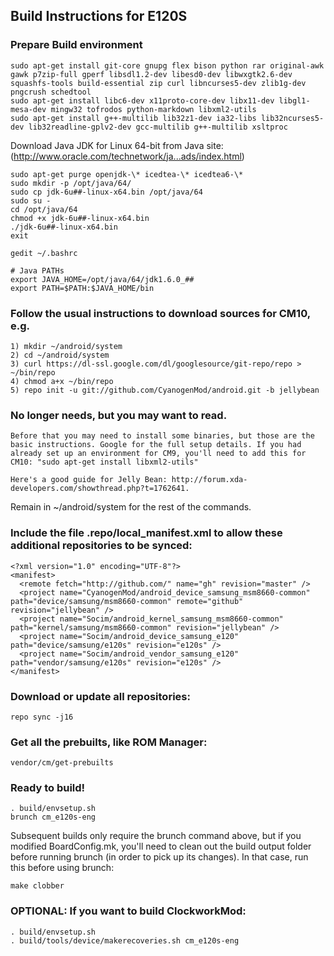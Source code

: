 ## Build Instructions for E120S

### Prepare Build environment

```
sudo apt-get install git-core gnupg flex bison python rar original-awk gawk p7zip-full gperf libsdl1.2-dev libesd0-dev libwxgtk2.6-dev squashfs-tools build-essential zip curl libncurses5-dev zlib1g-dev pngcrush schedtool
sudo apt-get install libc6-dev x11proto-core-dev libx11-dev libgl1-mesa-dev mingw32 tofrodos python-markdown libxml2-utils
sudo apt-get install g++-multilib lib32z1-dev ia32-libs lib32ncurses5-dev lib32readline-gplv2-dev gcc-multilib g++-multilib xsltproc
```

Download Java JDK for Linux 64-bit from Java site: (http://www.oracle.com/technetwork/ja...ads/index.html)

```
sudo apt-get purge openjdk-\* icedtea-\* icedtea6-\*
sudo mkdir -p /opt/java/64/
sudo cp jdk-6u##-linux-x64.bin /opt/java/64
sudo su -
cd /opt/java/64
chmod +x jdk-6u##-linux-x64.bin
./jdk-6u##-linux-x64.bin
exit
```

```
gedit ~/.bashrc
```

```
# Java PATHs
export JAVA_HOME=/opt/java/64/jdk1.6.0_##
export PATH=$PATH:$JAVA_HOME/bin
```


### Follow the usual instructions to download sources for CM10, e.g.
```
1) mkdir ~/android/system
2) cd ~/android/system
3) curl https://dl-ssl.google.com/dl/googlesource/git-repo/repo > ~/bin/repo
4) chmod a+x ~/bin/repo
5) repo init -u git://github.com/CyanogenMod/android.git -b jellybean
```

### No longer needs, but you may want to read.
```
Before that you may need to install some binaries, but those are the basic instructions. Google for the full setup details. If you had already set up an environment for CM9, you'll need to add this for CM10: "sudo apt-get install libxml2-utils"

Here's a good guide for Jelly Bean: http://forum.xda-developers.com/showthread.php?t=1762641.
```

Remain in ~/android/system for the rest of the commands.

### Include the file .repo/local_manifest.xml to allow these additional repositories to be synced:
```
<?xml version="1.0" encoding="UTF-8"?>
<manifest>
  <remote fetch="http://github.com/" name="gh" revision="master" />
  <project name="CyanogenMod/android_device_samsung_msm8660-common" path="device/samsung/msm8660-common" remote="github" revision="jellybean" />
  <project name="Socim/android_kernel_samsung_msm8660-common" path="kernel/samsung/msm8660-common" revision="jellybean" />
  <project name="Socim/android_device_samsung_e120" path="device/samsung/e120s" revision="e120s" />
  <project name="Socim/android_vendor_samsung_e120" path="vendor/samsung/e120s" revision="e120s" />
</manifest>
```


### Download or update all repositories:
```
repo sync -j16   
```



### Get all the prebuilts, like ROM Manager:
```
vendor/cm/get-prebuilts
```

### Ready to build!
```
. build/envsetup.sh
brunch cm_e120s-eng
```

Subsequent builds only require the brunch command above, but if you modified BoardConfig.mk, you'll need to clean out the build output folder before running brunch (in order to pick up its changes). In that case, run this before using brunch:
```
make clobber
```


### OPTIONAL: If you want to build ClockworkMod:
```
. build/envsetup.sh
. build/tools/device/makerecoveries.sh cm_e120s-eng 
```

